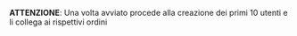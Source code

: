 **ATTENZIONE**: Una volta avviato procede alla creazione dei primi 10 utenti e li collega ai rispettivi ordini
